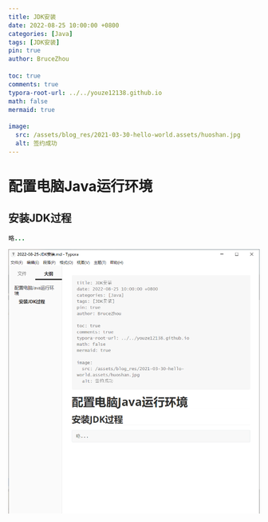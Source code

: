 ```yaml
---
title: JDK安装
date: 2022-08-25 10:00:00 +0800
categories: [Java]
tags: [JDK安装]
pin: true
author: BruceZhou

toc: true
comments: true
typora-root-url: ../../youze12138.github.io
math: false
mermaid: true

image:
  src: /assets/blog_res/2021-03-30-hello-world.assets/huoshan.jpg
  alt: 签约成功
---
```


# 配置电脑Java运行环境

## 安装JDK过程

~~~java
略...
~~~

![image-20220827183808806](../assets/blog_res/2022-08-25-JDK%E5%AE%89%E8%A3%85.assets/image-20220827183808806.png)
